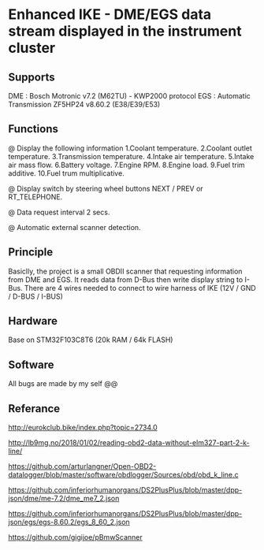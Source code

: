 # Enhanced IKE - DME/EGS data stream displayed in the instrument cluster

## Supports

DME : Bosch Motronic v7.2 (M62TU) - KWP2000 protocol
EGS : Automatic Transmission ZF5HP24 v8.60.2 (E38/E39/E53)

## Functions

@ Display the following information
1.Coolant temperature.
2.Coolant outlet temperature.
3.Transmission temperature.
4.Intake air temperature.
5.Intake air mass flow.
6.Battery voltage.
7.Engine RPM.
8.Engine load.
9.Fuel trim additive.
10.Fuel trum multiplicative.

@ Display switch by steering wheel buttons NEXT / PREV or RT_TELEPHONE.

@ Data request interval 2 secs.

@ Automatic external scanner detection.

## Principle

Basiclly, the project is a small OBDII scanner that requesting information from DME and EGS.
It reads data from D-Bus then write display string to I-Bus. There are 4 wires needed to connect to wire harness of IKE (12V / GND / D-BUS / I-BUS)

## Hardware

Base on STM32F103C8T6 (20k RAM / 64k FLASH)

## Software

All bugs are made by my self @@

## Referance

http://eurokclub.bike/index.php?topic=2734.0

http://lb9mg.no/2018/01/02/reading-obd2-data-without-elm327-part-2-k-line/

https://github.com/arturlangner/Open-OBD2-datalogger/blob/master/software/obdlogger/Sources/obd/obd_k_line.c

https://github.com/inferiorhumanorgans/DS2PlusPlus/blob/master/dpp-json/dme/me-7.2/dme_me7_2.json

https://github.com/inferiorhumanorgans/DS2PlusPlus/blob/master/dpp-json/egs/egs-8.60.2/egs_8_60_2.json

https://github.com/gigijoe/pBmwScanner
